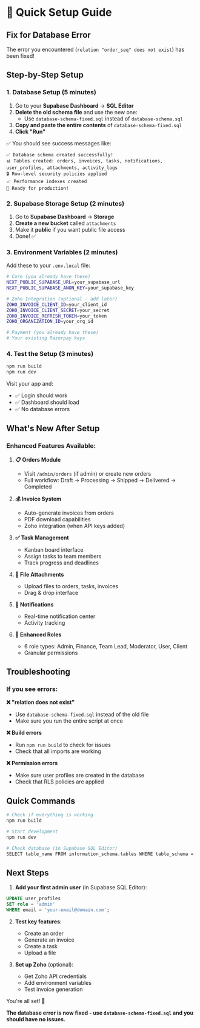 # 🚀 Quick Setup Guide

## Fix for Database Error

The error you encountered (`relation "order_seq" does not exist`) has been fixed! 

## Step-by-Step Setup

### 1. **Database Setup** (5 minutes)

1. Go to your **Supabase Dashboard** → **SQL Editor**
2. **Delete the old schema file** and use the new one:
   - Use `database-schema-fixed.sql` instead of `database-schema.sql`
3. **Copy and paste the entire contents** of `database-schema-fixed.sql`
4. **Click "Run"** 

✅ You should see success messages like:
```
✅ Database schema created successfully!
📊 Tables created: orders, invoices, tasks, notifications, user_profiles, attachments, activity_logs
🔒 Row-level security policies applied
📈 Performance indexes created
🎉 Ready for production!
```

### 2. **Supabase Storage Setup** (2 minutes)

1. Go to **Supabase Dashboard** → **Storage**
2. **Create a new bucket** called `attachments`
3. Make it **public** if you want public file access
4. Done! ✅

### 3. **Environment Variables** (2 minutes)

Add these to your `.env.local` file:

```bash
# Core (you already have these)
NEXT_PUBLIC_SUPABASE_URL=your_supabase_url
NEXT_PUBLIC_SUPABASE_ANON_KEY=your_supabase_key

# Zoho Integration (optional - add later)
ZOHO_INVOICE_CLIENT_ID=your_client_id
ZOHO_INVOICE_CLIENT_SECRET=your_secret  
ZOHO_INVOICE_REFRESH_TOKEN=your_token
ZOHO_ORGANIZATION_ID=your_org_id

# Payment (you already have these)
# Your existing Razorpay keys
```

### 4. **Test the Setup** (3 minutes)

```bash
npm run build
npm run dev
```

Visit your app and:
- ✅ Login should work 
- ✅ Dashboard should load
- ✅ No database errors

## What's New After Setup

### **Enhanced Features Available:**

1. **📋 Orders Module**
   - Visit `/admin/orders` (if admin) or create new orders
   - Full workflow: Draft → Processing → Shipped → Delivered → Completed

2. **💰 Invoice System**
   - Auto-generate invoices from orders
   - PDF download capabilities
   - Zoho integration (when API keys added)

3. **✅ Task Management**
   - Kanban board interface
   - Assign tasks to team members
   - Track progress and deadlines

4. **📎 File Attachments**
   - Upload files to orders, tasks, invoices
   - Drag & drop interface

5. **🔔 Notifications**
   - Real-time notification center
   - Activity tracking

6. **👥 Enhanced Roles**
   - 6 role types: Admin, Finance, Team Lead, Moderator, User, Client
   - Granular permissions

## Troubleshooting

### If you see errors:

**❌ "relation does not exist"**
- Use `database-schema-fixed.sql` instead of the old file
- Make sure you run the entire script at once

**❌ Build errors**
- Run `npm run build` to check for issues
- Check that all imports are working

**❌ Permission errors**  
- Make sure user profiles are created in the database
- Check that RLS policies are applied

## Quick Commands

```bash
# Check if everything is working
npm run build

# Start development
npm run dev

# Check database (in Supabase SQL Editor)
SELECT table_name FROM information_schema.tables WHERE table_schema = 'public';
```

## Next Steps

1. **Add your first admin user** (in Supabase SQL Editor):
```sql
UPDATE user_profiles 
SET role = 'admin' 
WHERE email = 'your-email@domain.com';
```

2. **Test key features**:
   - Create an order
   - Generate an invoice  
   - Create a task
   - Upload a file

3. **Set up Zoho** (optional):
   - Get Zoho API credentials
   - Add environment variables
   - Test invoice generation

You're all set! 🎉

**The database error is now fixed - use `database-schema-fixed.sql` and you should have no issues.**